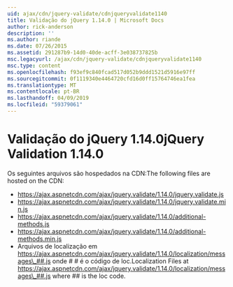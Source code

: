 ```yaml
---
uid: ajax/cdn/jquery-validate/cdnjqueryvalidate1140
title: Validação do jQuery 1.14.0 | Microsoft Docs
author: rick-anderson
description: ''
ms.author: riande
ms.date: 07/26/2015
ms.assetid: 291287b9-14d0-40de-acff-3e038737825b
msc.legacyurl: /ajax/cdn/jquery-validate/cdnjqueryvalidate1140
msc.type: content
ms.openlocfilehash: f93ef9c840fcad517d052b9ddd1521d5916e97ff
ms.sourcegitcommit: 0f1119340e4464720cfd16d0ff15764746ea1fea
ms.translationtype: MT
ms.contentlocale: pt-BR
ms.lasthandoff: 04/09/2019
ms.locfileid: "59379061"
---
```

# <a name="jquery-validation-1140"></a><span data-ttu-id="8f3e4-102">Validação do jQuery 1.14.0</span><span class="sxs-lookup"><span data-stu-id="8f3e4-102">jQuery Validation 1.14.0</span></span>

<span data-ttu-id="8f3e4-103">Os seguintes arquivos são hospedados na CDN:</span><span class="sxs-lookup"><span data-stu-id="8f3e4-103">The following files are hosted on the CDN:</span></span>

- https://ajax.aspnetcdn.com/ajax/jquery.validate/1.14.0/jquery.validate.js
- https://ajax.aspnetcdn.com/ajax/jquery.validate/1.14.0/jquery.validate.min.js
- https://ajax.aspnetcdn.com/ajax/jquery.validate/1.14.0/additional-methods.js
- https://ajax.aspnetcdn.com/ajax/jquery.validate/1.14.0/additional-methods.min.js
- <span data-ttu-id="8f3e4-104">Arquivos de localização em https://ajax.aspnetcdn.com/ajax/jquery.validate/1.14.0/localization/messages\_##.js onde # # é o código de loc.</span><span class="sxs-lookup"><span data-stu-id="8f3e4-104">Localization Files at https://ajax.aspnetcdn.com/ajax/jquery.validate/1.14.0/localization/messages\_##.js where ## is the loc code.</span></span>
